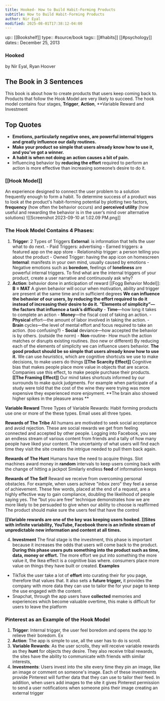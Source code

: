 ```yaml
---
title: Hooked- How to Build Habit-Forming Products
subtitle: How to Build Habit-Forming Products
author: Nir Eyal
modified: 2025-08-01T17:38:12-04:00
---
```

up::  [[Bookshelf]]
type:: #source/book 
tags:: [[#habits]] [[#psychology]]
dates:: December 25, 2013
### Hooked
by Nir Eyal, Ryan Hoover

## The Book in 3 Sentences
This book is about how to create products that users keep coming back to. Products that follow the Hook Model are very likely to succeed. The hook model contains four stages, **Trigger**, **Action**, **Variable Reward and Investment

## Top Quotes
- **Emotions, particularly negative ones, are powerful internal triggers and greatly influence our daily routines.**
- **Make your product so simple that users already know how to use it, and you’ve got a winner.**
- **A habit is when not doing an action causes a bit of pain.**
- Influencing behavior by **reducing the effort** required to perform an action is more effective than increasing someone’s desire to do it.

### [[Hook Model]]
An experience designed to connect the user problem to a solution frequently enough to form a habit. To determine success of a product was to look at the product's habit-forming potential by plotting two factors, **frequency**  (how often the behavior occurs) and **perceived utility**  (how useful and rewarding the behavior is in the user’s mind over alternative solutions)
![[Screenshot 2023-09-10 at 1.02.09 PM.png]]
### The Hook Model Contains 4 Phases:
1. **Trigger**: 2 Types of Triggers
	**External**: is information that tells the user what to do next.
		- Paid Triggers: advertising
		- Earned triggers: a featured app on the app store
		- Relationship trigger: a person telling you about the product
		- Owned Trigger: having the app icon on homescreen
	**Internal**: manifests in your own mind, usually caused by emotions
		- Negative emotions such as **boredom**, feelings of **loneliness** are powerful internal triggers.
	To find what are the internal triggers of your product, create a user narrative and continuously ask why?
2. **Action**: behavior done in anticipation of reward
	[[Fogg Behavior Model]]: **B = MAT**
		A given behavior will occur when motivation, ability and trigger are present at the same time and in sufficient degrees
**We can influence the behavior of our users, by reducing the effort required to do it instead of increasing their desire to do it.**
**“Elements of simplicity”—the factors that influence a task’s difficulty**
		- **Time**—how long it takes to complete an action
		- **Money**—the fiscal cost of taking an action.
		- **Physical** effort—the amount of labor involved in taking the action.
		- **Brain** cycles—the level of mental effort and focus required to take an action. (too confusing?)
		- **Social** deviance—how accepted the behavior is by others. (outside the norm)
		- **Non**-routine- How much the action matches or disrupts existing routines. (too new or different)
By reducing each of the elements of simplicity we can influence users behavior.
**The good product should be so simple that users already know how to use it.**
We can use *heuristics*, which are cognitive shortcuts we use to make decisions, to make users do things
**[[The Scarcity Effect]]**
Cognitive bias that makes people place more value in objects that are scarce.
Companies use this effect, to make people purchase their products.
**[[The Framing Effect]]**
Our mind takes shortcuts informed by our surrounds to make quick judgments. For example when participate of a study were told that the cost of the wine they were trying was more expensive they experienced more enjoyment. **The brain also showed higher spikes in the pleasure areas **

**Variable Reward**
Three Types of Variable Rewards: Habit forming products use one or more of the these types. Email uses all three types.

**Rewards of The Tribe**
All humans are motivated to seek social acceptance and avoid rejection. These are social rewards we get from feeling connected and accepted by other people.
Logging into Facebook, you see an endless stream of various content from friends and a tally of how many people have liked your content.
The uncertainty of what users will find each time they visit the site creates the intrigue needed to pull them back again.

**Rewards of The Hunt**
Humans have the need to acquire things.
Slot machines award money in **random** intervals to keep users coming back with the change of hitting a jackpot
Similarly endless **feed** of information keeps

**Rewards of The Self**
Reward we receive from overcoming personal obstacles. For example, when users achieve "inbox zero" they feel a sense of achievement.
These few words, placed at the end of a request, are a highly effective way to gain compliance, doubling the likelihood of people saying yes.
The “but you are free” technique demonstrates how we are more likely to be persuaded to give when our ability to choose is reaffirmed
The product should make sure the users feel that have the control

**[[Variable rewards are one of the key was keeping users hooked. ]]Sites with infinite variability, YouTube, Facebook there is an infinite stream of unpredictable new information and content at all times.**

4. **Investment**
The final stage is the investment, this phase is important because it increases the odds that users will come back to the product.
**During this phase users puts something into the product such as time, data, money or effort.**
	The more effort we put into something the more value it, the Ikea effect is a cognitive bias where. consumers place more value on things they have built or created.
**Examples**
- TikTok the user take a lot of **effort** into curating their for you page, therefore that values that. It also sets a **future trigger,** it provides the company with more data they can use to tailor the for your page to keep the use engaged with the content.
- Snapchat, through the app users have **collected** memories and experiences which become valuable overtime, this make is difficult for users to leave the platform

### Pinterest as an Example of the Hook Model
1. **Trigger**: Internal trigger, the user feel boredom and opens the app to relieve their boredom. Ex
2. **Action**: The app is simple to use, all the user has to do is scroll.
3. **Variable Rewards**: As the user scrolls, they will receive variable rewards as they **hunt** for objects they desire.  They also receive tribal rewards, the sites have the ability to communicate with friends with similar interests,
4. **Investments**: Users invest into the site every time they pin an image, like an image or comment on someone's image. Each of these investments provide Pinterest will further data that they can use to tailor their feed. In addition, when users add images to the site it gives Pinterest permission to send a user notifications when someone pins their image creating an external trigger
